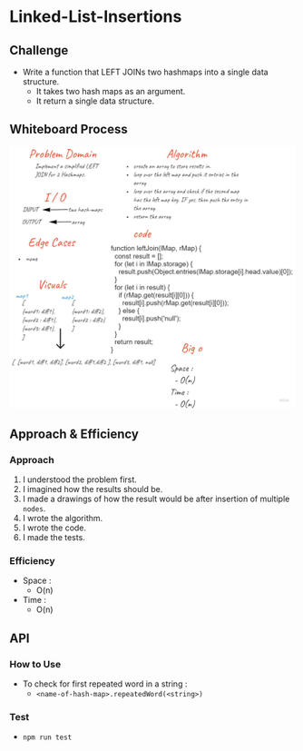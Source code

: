 # Linked-List-Insertions

## Challenge

- Write a function that LEFT JOINs two hashmaps into a single data structure.
  - It takes two hash maps as an argument.
  - It return a single data structure.

## Whiteboard Process

![challenge-33](left-join.jpg)

## Approach & Efficiency

### Approach

1. I understood the problem first.
1. I imagined how the results should be.
1. I made a drawings of how the result would be after insertion of multiple `nodes`.
1. I wrote the algorithm.
1. I wrote the code.
1. I made the tests.

### Efficiency

- Space :
  - O(n)
- Time :
  - O(n) 

## API

### How to Use

- To check for first repeated word in a string :
  - `<name-of-hash-map>.repeatedWord(<string>)`

### Test

- `npm run test`
